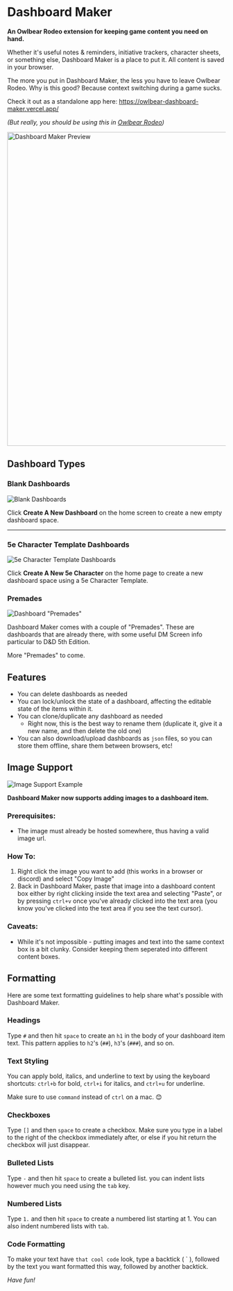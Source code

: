 # Dashboard Maker

**An Owlbear Rodeo extension for keeping game content you need on hand.**

Whether it's useful notes & reminders, initiative trackers, character sheets, or something else, Dashboard Maker is a place to put it. All content is saved in your browser.

The more you put in Dashboard Maker, the less you have to leave Owlbear Rodeo. Why is this good? Because context switching during a game sucks.

Check it out as a standalone app here: https://owlbear-dashboard-maker.vercel.app/

_(But really, you should be using this in [Owlbear Rodeo](https://www.owlbear.rodeo/))_

<img src="./docs/DashboardMakerPreview.gif" alt="Dashboard Maker Preview" width="722">

## Dashboard Types

### Blank Dashboards

![Blank Dashboards](./docs/DashboardMaker2.png)

Click **Create A New Dashboard** on the home screen to create a new empty dashboard space.

---

### 5e Character Template Dashboards

![5e Character Template Dashboards](./docs/DashboardMaker3.png)

Click **Create A New 5e Character** on the home page to create a new dashboard space using a 5e Character Template.

### Premades

![Dashboard "Premades"](./docs/DashboardMaker4.png)

Dashboard Maker comes with a couple of "Premades". These are dashboards that are already there, with some useful DM Screen info particular to D&D 5th Edition.

More "Premades" to come.

## Features

* You can delete dashboards as needed
* You can lock/unlock the state of a dashboard, affecting the editable state of the items within it.
* You can clone/duplicate any dashboard as needed
  * Right now, this is the best way to rename them (duplicate it, give it a new name, and then delete the old one)
* You can also download/upload dashboards as `json` files, so you can store them offline, share them between browsers, etc!

## Image Support
![Image Support Example](./docs/DMImageSupportExample.png)

**Dashboard Maker now supports adding images to a dashboard item.**

### Prerequisites:
- The image must already be hosted somewhere, thus having a valid image url.

### How To:
1. Right click the image you want to add (this works in a browser or discord) and select "Copy Image"
2. Back in Dashboard Maker, paste that image into a dashboard content box either by right clicking inside the text area and selecting "Paste", or by pressing `ctrl+v` once you've already clicked into the text area (you know you've clicked into the text area if you see the text cursor).

### Caveats:
- While it's not impossible - putting images and text into the same context box is a bit clunky. Consider keeping them seperated into different content boxes.


## Formatting
Here are some text formatting guidelines to help share what's possible with Dashboard Maker.

### Headings
Type `#` and then hit `space` to create an `h1` in the body of your dashboard item text. This pattern applies to `h2`'s (`##`), `h3`'s (`###`), and so on.

### Text Styling
You can apply bold, italics, and underline to text by using the keyboard shortcuts: `ctrl+b` for bold, `ctrl+i` for italics, and `ctrl+u` for underline.

Make sure to use `command` instead of `ctrl` on a mac. 😊

### Checkboxes
Type `[]` and then `space` to create a checkbox. Make sure you type in a label to the right of the checkbox immediately after, or else if you hit return the checkbox will just disappear.

### Bulleted Lists
Type `-` and then hit `space` to create a bulleted list. you can indent lists however much you need using the `tab` key.

### Numbered Lists
Type `1.` and then hit `space` to create a numbered list starting at 1. You can also indent numbered lists with `tab`.

### Code Formatting
To make your text have `that cool code` look, type a backtick ( ` ), followed by the text you want formatted this way, followed by another backtick.

_Have fun!_
